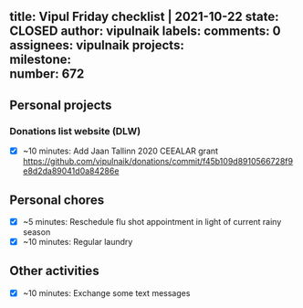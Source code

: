 title:	Vipul Friday checklist | 2021-10-22
state:	CLOSED
author:	vipulnaik
labels:	
comments:	0
assignees:	vipulnaik
projects:	
milestone:	
number:	672
--
## Personal projects

### Donations list website (DLW)

- [x] ~10 minutes: Add Jaan Tallinn 2020 CEEALAR grant https://github.com/vipulnaik/donations/commit/f45b109d8910566728f9e8d2da89041d0a84286e

## Personal chores

- [x] ~5 minutes: Reschedule flu shot appointment in light of current rainy season
- [x] ~10 minutes: Regular laundry

## Other activities

- [x] ~10 minutes: Exchange some text messages 
